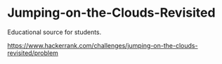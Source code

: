 # Jumping-on-the-Clouds-Revisited
Educational source for students.

https://www.hackerrank.com/challenges/jumping-on-the-clouds-revisited/problem

